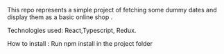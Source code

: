 This repo represents a simple project of fetching some dummy dates and display them as a basic online shop . 

Technologies used: React,Typescript, Redux.

How to install : Run npm install in the project folder 
